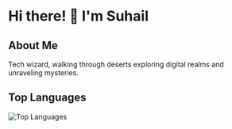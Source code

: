 # Hi there! 👋 I'm Suhail



## About Me

Tech wizard, walking through deserts exploring digital realms and unraveling mysteries.

## Top Languages

![Top Languages](https://github-readme-stats.vercel.app/api/top-langs/?username=binghzal&layout=compact&theme=default)
